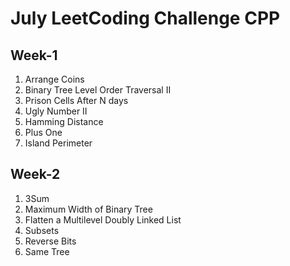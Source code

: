 # July LeetCoding Challenge CPP

## Week-1

1. Arrange Coins
2. Binary Tree Level Order Traversal II
3. Prison Cells After N days
4. Ugly Number II
5. Hamming Distance
6. Plus One
7. Island Perimeter

## Week-2

1. 3Sum
2. Maximum Width of Binary Tree
3. Flatten a Multilevel Doubly Linked List
4. Subsets
5. Reverse Bits
6. Same Tree
